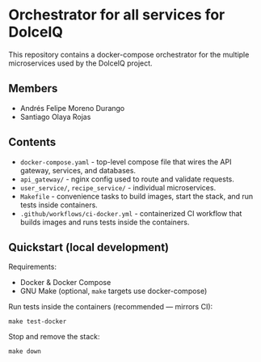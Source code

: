 # Orchestrator for all services for DolceIQ

This repository contains a docker-compose orchestrator for the multiple microservices used by the DolceIQ project.

## Members

- Andrés Felipe Moreno Durango
- Santiago Olaya Rojas

## Contents

- `docker-compose.yaml` - top-level compose file that wires the API gateway, services, and databases.
- `api_gateway/` - nginx config used to route and validate requests.
- `user_service/`, `recipe_service/` - individual microservices.
- `Makefile` - convenience tasks to build images, start the stack, and run tests inside containers.
- `.github/workflows/ci-docker.yml` - containerized CI workflow that builds images and runs tests inside the containers.

## Quickstart (local development)

Requirements:
- Docker & Docker Compose
- GNU Make (optional, `make` targets use docker-compose)

Run tests inside the containers (recommended — mirrors CI):

```
make test-docker
```

Stop and remove the stack:

```
make down
```